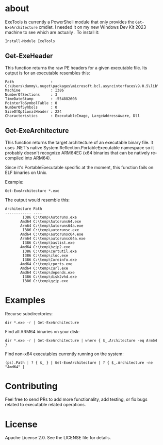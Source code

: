 # about

ExeTools is currently a PowerShell module that only provides the `Get-ExeArchitecture` cmdlet. I needed it on my
new Windows Dev Kit 2023 machine to see which are actually . To install it:

```
Install-Module ExeTools
```

## Get-ExeHeader

This function returns the raw PE headers for a given executable file. Its output
is for an executable resembles this:

```
Path                 : C:\Users\dummy\.nuget\packages\microsoft.bcl.asyncinterfaces\9.0.5\lib\net462\Microsoft.Bcl.AsyncInterfaces.dll
Machine              : I386
NumberOfSections     : 3
TimeDateStamp        : -554882608
PointerToSymbolTable : 0
NumberOfSymbols      : 0
SizeOfOptionalHeader : 224
Characteristics      : ExecutableImage, LargeAddressAware, Dll
```

## Get-ExeArchitecture

This function returns the target architecture of an executable binary file.
It uses .NET's native System.Reflection.PortableExecutable namespace so it probably doesn't recognize ARM64EC (x64 binaries that can be natively re-compiled into ARM64).

Since it's PortableExecutable specific at the moment, this function fails on ELF
binaries on Unix.

Example:

```
Get-ExeArchitecture *.exe
```

The output would resemble this:

```
Architecture Path
------------ ----
        I386 C:\temp\Autoruns.exe
       Amd64 C:\temp\Autoruns64.exe
       Arm64 C:\temp\Autoruns64a.exe
        I386 C:\temp\autorunsc.exe
       Amd64 C:\temp\autorunsc64.exe
       Arm64 C:\temp\autorunsc64a.exe
        I386 C:\temp\baslist.exe
       Amd64 C:\temp\bzip2.exe
        I386 C:\temp\certutil.exe
        I386 C:\temp\cloc.exe
        I386 C:\temp\Coreinfo.exe
       Amd64 C:\temp\cports.exe
       Amd64 C:\temp\curl.exe
       Amd64 C:\temp\depends.exe
        I386 C:\temp\disk2vhd.exe
        I386 C:\temp\gzip.exe
```

# Examples

Recurse subdirectories:

`dir *.exe -r | Get-ExeArchitecture`

Find all ARM64 binaries on your disk:

`dir *.exe -r | Get-ExeArchitecture | where { $_.Architecture -eq Arm64 }`

Find non-x64 executables currently running on the system:

`(ps).Path | ? { $_ } | Get-ExeArchitecture | ? { $_.Architecture -ne "Amd64" }`

# Contributing

Feel free to send PRs to add more functionality, add testing, or fix bugs related to executable related operations.

# License

Apache License 2.0. See the LICENSE file for details.
